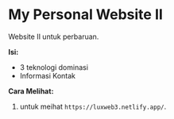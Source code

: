 # My Personal Website II

Website II untuk perbaruan.

**Isi:**
* 3 teknologi dominasi
* Informasi Kontak

**Cara Melihat:**
1.  untuk meihat `https://luxweb3.netlify.app/`.

